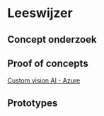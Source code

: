 # Leeswijzer

## Concept onderzoek

## Proof of concepts

[Custom vision AI - Azure][Onderzoek customAI.pdf]

## Prototypes







[Schematische Cognitive Service.xlsx]:https://github.com/teundeclercq/Research-AI-services/files/5765295/Schematische.Cognitive.Service.xlsx
[Onderzoek customAI.pdf]:https://github.com/teundeclercq/Research-AI-services/files/5768963/Onderzoek.customAI.pdf

